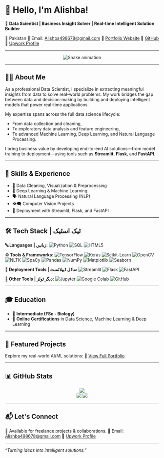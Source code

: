 # 👋 Hello, I'm Alishba!

🎯 **Data Scientist | Business Insight Solver | Real-time Intelligent Solution Builder**

📍 Pakistan
📧 Email: [Alishba498678@gmail.com](mailto:Alishba498678@gmail.com)
🔗 [Portfolio Website](https://alishbaaportfolio.netlify.app/)
🔗 [GitHub](https://github.com/Alishba-py)
🔗 [Upwork Profile](https://www.upwork.com/services/product/development-it-data-scientist-machine-learning-deep-learning-nlp-python-expert-1925756088873478511?ref=fl_profile)

---

<!-- Snake Game Animation -->

<div align="center">
  <img src="https://profile-readme-generator.com/assets/snake.svg" alt="Snake animation" />
</div>

---

## 👩‍💻 About Me

As a professional Data Scientist, I specialize in extracting meaningful insights from data to solve real-world problems. My work bridges the gap between data and decision-making by building and deploying intelligent models that power real-time applications.

My expertise spans across the full data science lifecycle:

* From data collection and cleaning,
* To exploratory data analysis and feature engineering,
* To advanced Machine Learning, Deep Learning, and Natural Language Processing.

I bring business value by developing end-to-end AI solutions—from model training to deployment—using tools such as **Streamlit**, **Flask**, and **FastAPI**.

---

## 🌟 Skills & Experience

* 🧹 Data Cleaning, Visualization & Preprocessing
* 🤖 Deep Learning & Machine Learning
* 🗣️ Natural Language Processing (NLP)
* 👁️‍🗨️ Computer Vision Projects
* 🚀 Deployment with Streamlit, Flask, and FastAPI

---

## 🛠 Tech Stack | ٹیک اسٹیک

**🔤 Languages | زبانیں:** ![Python](https://img.shields.io/badge/Python-3776AB?style=for-the-badge\&logo=python\&logoColor=white) ![SQL](https://img.shields.io/badge/SQL-00000F?style=for-the-badge\&logo=mysql\&logoColor=white) ![HTML5](https://img.shields.io/badge/html5-%23E34F26.svg?style=for-the-badge\&logo=html5\&logoColor=white)

**⚙️ Tools & Frameworks:** ![TensorFlow](https://img.shields.io/badge/TensorFlow-FF6F00?style=for-the-badge\&logo=tensorflow\&logoColor=white) ![Keras](https://img.shields.io/badge/Keras-D00000?style=for-the-badge\&logo=keras\&logoColor=white) ![Scikit-Learn](https://img.shields.io/badge/scikit--learn-F7931E?style=for-the-badge\&logo=scikit-learn\&logoColor=white) ![OpenCV](https://img.shields.io/badge/OpenCV-5C3EE8?style=for-the-badge\&logo=opencv\&logoColor=white) ![NLTK](https://img.shields.io/badge/NLTK-yellow?style=for-the-badge\&logo=python\&logoColor=black) ![SpaCy](https://img.shields.io/badge/spaCy-brightgreen?style=for-the-badge\&logo=python\&logoColor=white) ![Pandas](https://img.shields.io/badge/Pandas-150458?style=for-the-badge\&logo=pandas\&logoColor=white) ![NumPy](https://img.shields.io/badge/NumPy-013243?style=for-the-badge\&logo=numpy\&logoColor=white) ![Matplotlib](https://img.shields.io/badge/Matplotlib-11557C?style=for-the-badge\&logo=matplotlib\&logoColor=white) ![Seaborn](https://img.shields.io/badge/Seaborn-3D3D3D?style=for-the-badge\&logo=python\&logoColor=white)

**🚀 Deployment Tools | ماڈل ڈیپلائمنٹ:** ![Streamlit](https://img.shields.io/badge/Streamlit-FF4B4B?style=for-the-badge\&logo=streamlit\&logoColor=white) ![Flask](https://img.shields.io/badge/Flask-000000?style=for-the-badge\&logo=flask\&logoColor=white) ![FastAPI](https://img.shields.io/badge/FastAPI-009688?style=for-the-badge\&logo=fastapi\&logoColor=white)

**🧠 Other Tools | دیگر ٹولز:** ![Jupyter](https://img.shields.io/badge/Jupyter-F37626?style=for-the-badge\&logo=jupyter\&logoColor=white) ![Google Colab](https://img.shields.io/badge/Colab-F9AB00?style=for-the-badge\&logo=googlecolab\&logoColor=white) ![GitHub](https://img.shields.io/badge/GitHub-181717?style=for-the-badge\&logo=github\&logoColor=white)

---

## 🎓 Education

* 📘 **Intermediate (FSc - Biology)**
* 🧠 **Online Certifications** in Data Science, Machine Learning & Deep Learning

---

## 📂 Featured Projects

Explore my real-world AI/ML solutions:
📁 [View Full Portfolio](https://alishbaaportfolio.netlify.app/)

---

## 📊 GitHub Stats

<p align="center">
  <img src="https://github-readme-stats.vercel.app/api/top-langs/?username=Alishba-py&theme=dark&hide_border=false&include_all_commits=true&count_private=true&layout=compact" /><br>
  <img src="https://github-readme-stats.vercel.app/api?username=Alishba-py&theme=dark&hide_border=false&include_all_commits=true&count_private=true" />
  <img src="https://github-readme-streak-stats.herokuapp.com/?user=Alishba-py&theme=dark&hide_border=false" />
</p>

---

## 📬 Let's Connect

💼 Available for freelance projects & collaborations.
📧 Email: [Alishba498678@gmail.com](mailto:Alishba498678@gmail.com)
🔗 [Upwork Profile](https://www.upwork.com/services/product/development-it-data-scientist-machine-learning-deep-learning-nlp-python-expert-1925756088873478511?ref=fl_profile)

---

*“Turning ideas into intelligent solutions.”*
